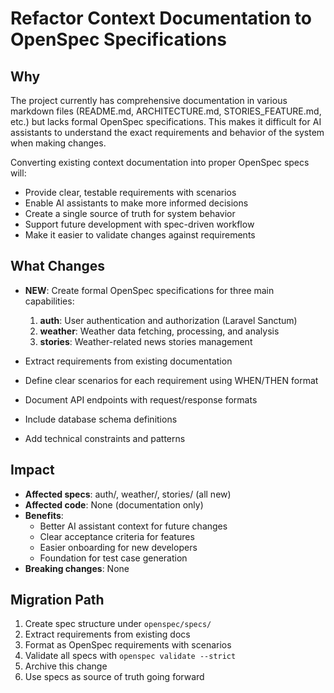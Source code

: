 # Refactor Context Documentation to OpenSpec Specifications

## Why

The project currently has comprehensive documentation in various markdown files (README.md, ARCHITECTURE.md, STORIES_FEATURE.md, etc.) but lacks formal OpenSpec specifications. This makes it difficult for AI assistants to understand the exact requirements and behavior of the system when making changes.

Converting existing context documentation into proper OpenSpec specs will:

- Provide clear, testable requirements with scenarios
- Enable AI assistants to make more informed decisions
- Create a single source of truth for system behavior
- Support future development with spec-driven workflow
- Make it easier to validate changes against requirements

## What Changes

- **NEW**: Create formal OpenSpec specifications for three main capabilities:

  1. **auth**: User authentication and authorization (Laravel Sanctum)
  2. **weather**: Weather data fetching, processing, and analysis
  3. **stories**: Weather-related news stories management

- Extract requirements from existing documentation
- Define clear scenarios for each requirement using WHEN/THEN format
- Document API endpoints with request/response formats
- Include database schema definitions
- Add technical constraints and patterns

## Impact

- **Affected specs**: auth/, weather/, stories/ (all new)
- **Affected code**: None (documentation only)
- **Benefits**:
  - Better AI assistant context for future changes
  - Clear acceptance criteria for features
  - Easier onboarding for new developers
  - Foundation for test case generation
- **Breaking changes**: None

## Migration Path

1. Create spec structure under `openspec/specs/`
2. Extract requirements from existing docs
3. Format as OpenSpec requirements with scenarios
4. Validate all specs with `openspec validate --strict`
5. Archive this change
6. Use specs as source of truth going forward
